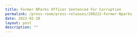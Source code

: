```yaml
---
title: Former NParks Officer Sentenced For Corruption
permalink: /press-room/press-releases/280222-Former-Nparks
date: 2022-02-28
layout: post
description: ""
---
```

